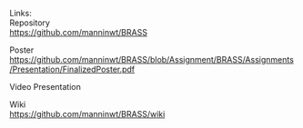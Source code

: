 Links:  
Repository  
https://github.com/manninwt/BRASS

Poster  
https://github.com/manninwt/BRASS/blob/Assignment/BRASS/Assignments/Presentation/FinalizedPoster.pdf

Video Presentation  


Wiki  
https://github.com/manninwt/BRASS/wiki
